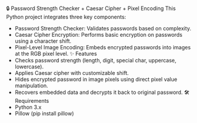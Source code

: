 🔒 Password Strength Checker + Caesar Cipher + Pixel Encoding
This Python project integrates three key components:
- Password Strength Checker: Validates passwords based on complexity.
- Caesar Cipher Encryption: Performs basic encryption on passwords using a character shift.
- Pixel-Level Image Encoding: Embeds encrypted passwords into images at the RGB pixel level.
✨ Features
- Checks password strength (length, digit, special char, uppercase, lowercase).
- Applies Caesar cipher with customizable shift.
- Hides encrypted password in image pixels using direct pixel value manipulation.
- Recovers embedded data and decrypts it back to original password.
🛠 Requirements
- Python 3.x
- Pillow (pip install pillow)
